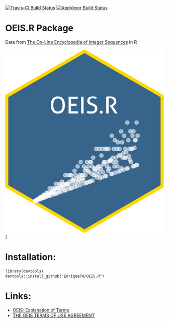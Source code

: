[![Travis-CI Build Status](https://travis-ci.org/EnriquePH/OEIS.R.svg?branch=master)](https://travis-ci.org/EnriquePH/OEIS.R) [![AppVeyor Build Status](https://ci.appveyor.com/api/projects/status/github/EnriquePH/OEIS.R?branch=master&svg=true)](https://ci.appveyor.com/project/EnriquePH/OEIS.R)

# OEIS.R Package

Data from [The On-Line Encyclopedia of Integer Sequences](https://oeis.org/)
in R

<a href="https://raw.githubusercontent.com/EnriquePH/OEIS.R/master/sticker/OEIS.R-sticker.png" rel="OEIS.R-sticker">![OEIS.R-sticker](https://raw.githubusercontent.com/EnriquePH/OEIS.R/master/sticker/OEIS.R-sticker.png)]</a>


# Installation:

```
library(devtools)
devtools::install_github("EnriquePH/OEIS.R")
```

# Links:
* [OEIS: Explanation of Terms](https://oeis.org/eishelp2.html)
* [THE OEIS TERMS OF USE AGREEMENT](https://oeis.org/OEISTermsOfUse.pdf)
